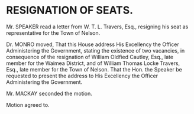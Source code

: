 # RESIGNATION OF SEATS.

Mr. SPEAKER read a letter from W. T. L. Travers, Esq., resigning his seat as representative for the Town of Nelson.

Dr. MONRO moved, That this House address His Excellency the Officer Administering the Government, stating the existence of two vacancies, in consequence of the resignation of William Oldfied Cautley, Esq., late member for the Waimea District, and of William Thomas Locke Travers, Esq., late member for the Town of Nelson. That the Hon. the Speaker be requested to present the address to His Excellency the Officer Administering the Government.

Mr. MACKAY seconded the motion.

Motion agreed to.